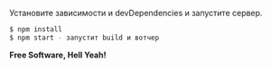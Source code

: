 Установите зависимости и devDependencies и запустите сервер.

```sh
$ npm install 
$ npm start - запустит build и вотчер
```

**Free Software, Hell Yeah!**

